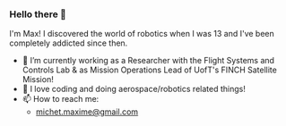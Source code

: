 ### Hello there 👋

I'm Max! I discovered the world of robotics when I was 13 and I've been completely addicted since then.

- 🔭 I’m currently working as a Researcher with the Flight Systems and Controls Lab & as Mission Operations Lead of UofT's FINCH Satellite Mission!
- 🚀 I love coding and doing aerospace/robotics related things!
- 📫 How to reach me: 
  - michet.maxime@gmail.com
